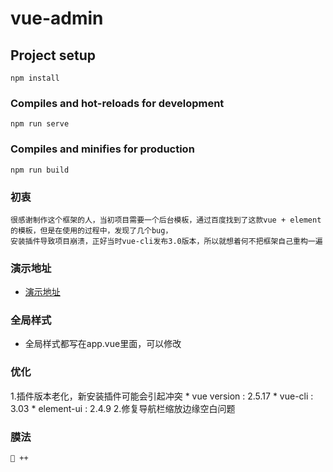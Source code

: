# vue-admin

## Project setup
```
npm install
```

### Compiles and hot-reloads for development
```
npm run serve
```

### Compiles and minifies for production
```
npm run build
```
### 初衷
```
很感谢制作这个框架的人，当初项目需要一个后台模板，通过百度找到了这款vue + element的模板，但是在使用的过程中，发现了几个bug，
安装插件导致项目崩溃，正好当时vue-cli发布3.0版本，所以就想着何不把框架自己重构一遍
```
### 演示地址

* [演示地址](http://www.buaili.com)

### 全局样式

* 全局样式都写在app.vue里面，可以修改

### 优化

1.插件版本老化，新安装插件可能会引起冲突
    * vue version : 2.5.17
    * vue-cli : 3.03
    * element-ui : 2.4.9
2.修复导航栏缩放边缘空白问题 

### 膜法
```
🐸 ++
```